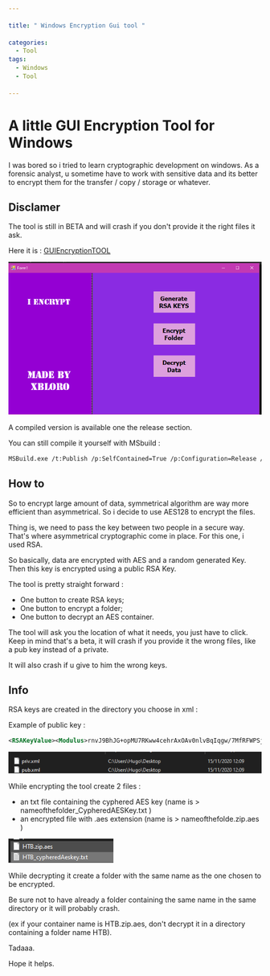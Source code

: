 ```yaml
---

title: " Windows Encryption Gui tool "

categories:
  - Tool
tags:
  - Windows
  - Tool

---
```


# A little GUI Encryption Tool for Windows 

I was bored so i tried to learn cryptographic development on windows.
As a forensic analyst, u sometime have to work with sensitive data and its better to encrypt them for the transfer / copy / storage or whatever.



## Disclamer 

The tool is still in BETA and will crash if you don't provide it the right files it ask.



Here it is :  [GUIEncryptionTOOL](https://github.com/Xbloro/AES128WindowsFolderEncryption "here")

![welcome](/assets/images/GUIEncryption/welcome.png?raw=true "welcome")

A compiled version is available one the release section.

You can still compile it yourself with MSbuild : 

```bash
MSBuild.exe /t:Publish /p:SelfContained=True /p:Configuration=Release /p:Plateform=x86 /p:PublishDir=C:\Users\WHEREVERUWANTTOPUBLISHIT
```


## How to 

So to encrypt large amount of data, symmetrical algorithm are way more efficient than asymmetrical.
So i decide to use AES128 to encrypt the files.

Thing is, we need to pass the key between two people in a secure way. That's where asymmetrical cryptographic come in place. For this one, i used RSA.

So basically, data are encrypted with AES and a random generated Key. Then this key is encrypted using a public RSA Key. 

The tool is pretty straight forward : 
- One button to create RSA keys;
- One button to encrypt a folder;
- One button to decrypt an AES container.

The tool will ask you the location of what it needs, you just have to click.
Keep in mind that's a beta, it will crash if you provide it the wrong files, like a pub key instead of a private.

It will also crash if u give to him the wrong keys.

## Info 

RSA keys are created in the directory you choose in xml :

Example of public key : 

```xml
<RSAKeyValue><Modulus>rnvJ9BhJG+opMU7RKww4cehrAxOAv0nlvBqIqgw/7MfRFWPSjXoppLmuom5K3b1a6AYqWKyBO1PSd59Wh4q49MUzlfMYg/KOWxIpFQDQ+deNmfoO1UqnikW3W3gXh7HBLbmFTqOphWsiE3MqlvWjJ5WPHwsOs/PD5Z1HXNL+mdE=</Modulus><Exponent>AQAB</Exponent></RSAKeyValue>
```



![Keys](/assets/images/GUIEncryption/RSAkeypair.png?raw=true "keys")




While encrypting the tool create 2 files :

- an txt file containing the cyphered AES key (name is > nameofthefolder_CypheredAESKey.txt )
- an encrypted file with .aes extension (name is > nameofthefolde.zip.aes )


![AESFiles](/assets/images/GUIEncryption/aesfiles.png?raw=true "aesfiles")


While decrypting it create a folder with the same name as the one chosen to be encrypted.

Be sure not to have already a folder containing the same name in the same directory or it will probably crash.

(ex if your container name is HTB.zip.aes, don't decrypt it in a directory containing a folder name HTB).


Tadaaa.

Hope it helps.